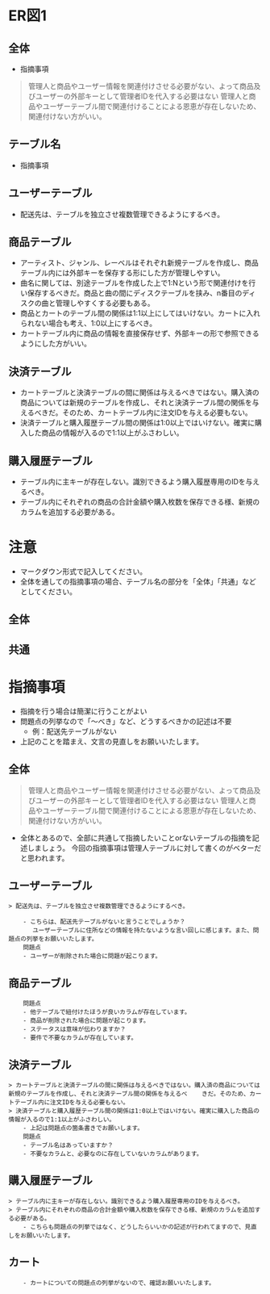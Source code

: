 # ER図1
## 全体
- 指摘事項
>管理人と商品やユーザー情報を関連付けさせる必要がない、よって商品及びユーザーの外部キーとして管理者IDを代入する必要はない
>管理人と商品やユーザーテーブル間で関連付けることによる恩恵が存在しないため、関連付けない方がいい。

## テーブル名
- 指摘事項
## ユーザーテーブル
- 配送先は、テーブルを独立させ複数管理できるようにするべき。
## 商品テーブル
- アーティスト、ジャンル、レーベルはそれぞれ新規テーブルを作成し、商品テーブル内には外部キーを保存する形にした方が管理しやすい。
- 曲名に関しては、別途テーブルを作成した上で1:Nという形で関連付けを行い保存するべきだ。商品と曲の間にディスクテーブルを挟み、n番目のディスクの曲と管理しやすくする必要もある。
- 商品とカートのテーブル間の関係は1:1以上にしてはいけない。カートに入れられない場合も考え、1:0以上にするべき。
- カートテーブル内に商品の情報を直接保存せず、外部キーの形で参照できるようにした方がいい。
## 決済テーブル
- カートテーブルと決済テーブルの間に関係は与えるべきではない。購入済の商品については新規のテーブルを作成し、それと決済テーブル間の関係を与えるべきだ。そのため、カートテーブル内に注文IDを与える必要もない。
- 決済テーブルと購入履歴テーブル間の関係は1:0以上ではいけない。確実に購入した商品の情報が入るので1:1以上がふさわしい。
## 購入履歴テーブル
- テーブル内に主キーが存在しない。識別できるよう購入履歴専用のIDを与えるべき。
- テーブル内にそれぞれの商品の合計金額や購入枚数を保存できる様、新規のカラムを追加する必要がある。


# 注意
* マークダウン形式で記入してください。
* 全体を通しての指摘事項の場合、テーブル名の部分を「全体」「共通」などとしてください。
## 全体

## 共通


# 指摘事項

 - 指摘を行う場合は簡潔に行うことがよい
 - 問題点の列挙なので「〜べき」など、どうするべきかの記述は不要
    - 例：配送先テーブルがない
 - 上記のことを踏まえ、文言の見直しをお願いいたします。

## 全体
>管理人と商品やユーザー情報を関連付けさせる必要がない、よって商品及びユーザーの外部キーとして管理者IDを代入する必要はない
>管理人と商品やユーザーテーブル間で関連付けることによる恩恵が存在しないため、関連付けない方がいい。

 - 全体とあるので、全部に共通して指摘したいことorないテーブルの指摘を記述しましょう。
    今回の指摘事項は管理人テーブルに対して書くのがベターだと思われます。

## ユーザーテーブル
    > 配送先は、テーブルを独立させ複数管理できるようにするべき。
    
        - こちらは、配送先テーブルがないと言うことでしょうか？
        　 ユーザーテーブルに住所などの情報を持たないような言い回しに感じます。また、問題点の列挙をお願いいたします。
        問題点
        - ユーザーが削除された場合に問題が起こります。
    
## 商品テーブル
        問題点
        - 他テーブルで紐付けたほうが良いカラムが存在しています。
        - 商品が削除された場合に問題が起こります。
        - ステータスは意味が伝わりますか？
        - 要件で不要なカラムが存在しています。

## 決済テーブル
    > カートテーブルと決済テーブルの間に関係は与えるべきではない。購入済の商品については新規のテーブルを作成し、それと決済テーブル間の関係を与えるべ    きだ。そのため、カートテーブル内に注文IDを与える必要もない。
    > 決済テーブルと購入履歴テーブル間の関係は1:0以上ではいけない。確実に購入した商品の情報が入るので1:1以上がふさわしい。
        - 上記は問題点の箇条書きでお願いします。
        問題点
        - テーブル名はあっていますか？
        - 不要なカラムと、必要なのに存在していないカラムがあります。

## 購入履歴テーブル
    > テーブル内に主キーが存在しない。識別できるよう購入履歴専用のIDを与えるべき。
    > テーブル内にそれぞれの商品の合計金額や購入枚数を保存できる様、新規のカラムを追加する必要がある。
        - こちらも問題点の列挙ではなく、どうしたらいいかの記述が行われてますので、見直しをお願いいたします。

## カート
        - カートについての問題点の列挙がないので、確認お願いいたします。
